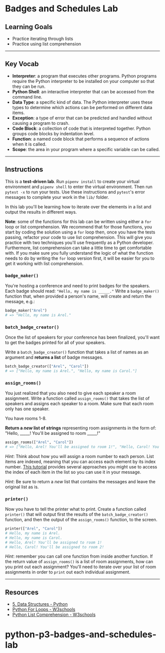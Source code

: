 # Badges and Schedules Lab

## Learning Goals

- Practice iterating through lists
- Practice using list comprehension

***

## Key Vocab

- **Interpreter**: a program that executes other programs. Python programs
require the Python interpreter to be installed on your computer so that they
can be run.
- **Python Shell**: an interactive interpreter that can be accessed from the
command line.
- **Data Type**: a specific kind of data. The Python interpreter uses these
types to determine which actions can be performed on different data items.
- **Exception**: a type of error that can be predicted and handled without
causing a program to crash.
- **Code Block**: a collection of code that is interpreted together. Python
groups code blocks by indentation level.
- **Function**: a named code block that performs a sequence of actions when it
is called.
- **Scope**: the area in your program where a specific variable can be called.

***

## Instructions

This is a **test-driven lab**. Run `pipenv install` to create your virtual
environment and `pipenv shell` to enter the virtual environment. Then run
`pytest -x` to run your tests. Use these instructions and `pytest`'s error
messages to complete your work in the `lib/` folder.

In this lab you'll be learning how to iterate over the elements in a list and
output the results in different ways.

**Note**: some of the functions for this lab can be written using either a `for`
loop or list comprehension. We recommend that for those functions, you start by
coding the solution using a `for` loop then, once you have the tests passing,
refactor your code to use list comprehension. This will give you practice with
two techniques you'll use frequently as a Python developer. Furthermore, list
comprehension can take a little time to get comfortable with. If you make sure
you fully understand the logic of what the function needs to do by writing the
`for` loop version first, it will be easier for you to get it working with list
comprehension.

### `badge_maker()`

You're hosting a conference and need to print badges for the speakers. Each
badge should read: `"Hello, my name is _____."` Write a `badge_maker()` function
that, when provided a person's name, will create and return the message, e.g.:

```py
badge_maker("Arel")
# => "Hello, my name is Arel."
```

### `batch_badge_creator()`

Once the list of speakers for your conference has been finalized, you'll want to
get the badges printed for all of your speakers.

Write a `batch_badge_creator()` function that takes a list of names as an argument
and **returns a list** of badge messages.

```py
batch_badge_creator(["Arel", "Carol"])
# => ["Hello, my name is Arel.", "Hello, my name is Carol."]
```

### `assign_rooms()`

You just realized that you also need to give each speaker a room assignment.
Write a function called `assign_rooms()` that takes the list of speakers and
assigns each speaker to a room. Make sure that each room only has one speaker.

You have rooms 1-8.

**Return a _new_ list of strings** representing room assignments in the form of:
"Hello, \_\_\_\_\_! You'll be assigned to room \_\_\_\_\_!"

```py
assign_rooms(["Arel", "Carol"])
# => ["Hello, Arel! You'll be assigned to room 1!", "Hello, Carol! You'll be assigned to room 2!"]
```

_Hint_: Think about how you will assign a room number to each person. List items
are indexed, meaning that you can access each element by its index number. [This
tutorial](https://www.techieheap.com/how-to-iterate-a-python-list-with-index/)
provides several approaches you might use to access the index of each item in
the list so you can use it in your message.

_Hint_: Be sure to return a _new_ list that contains the messages and leave the
original list as is.

### `printer()`

Now you have to tell the printer what to print. Create a function called
`printer()` that will output first the results of the `batch_badge_creator()`
function, and then the output of the `assign_rooms()` function, to the screen.

```py
printer(["Arel", "Carol"])
# Hello, my name is Arel.
# Hello, my name is Carol.
# Hello, Arel! You'll be assigned to room 1!
# Hello, Carol! You'll be assigned to room 2!
```

_Hint_: remember you can call one function from inside another function. If the
return value of `assign_rooms()` is a list of room assignments, how can you
print out each assignment? You'll need to iterate over your list of room
assignments in order to `print` out each individual assignment.

***

## Resources

- [5. Data Structures - Python][data-structures]
- [Python For Loops - W3schools][for]
- [Python List Comprehension - W3schools][list-comprehension]

[data-structures]: https://docs.python.org/3/tutorial/datastructures.html
[for]: https://www.w3schools.com/python/python_for_loops.asp
[list-comprehension]: https://www.w3schools.com/python/python_lists_comprehension.asp
# python-p3-badges-and-schedules-lab
